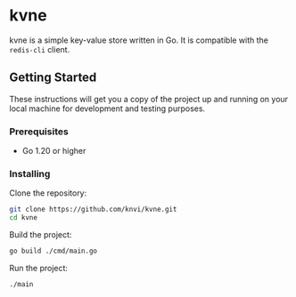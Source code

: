 # kvne

kvne is a simple key-value store written in Go. It is compatible with the `redis-cli` client.

## Getting Started

These instructions will get you a copy of the project up and running on your local machine for development and testing purposes.

### Prerequisites

- Go 1.20 or higher

### Installing

Clone the repository:

```sh
git clone https://github.com/knvi/kvne.git
cd kvne
```

Build the project:

```sh
go build ./cmd/main.go
```

Run the project:

```sh
./main
```
